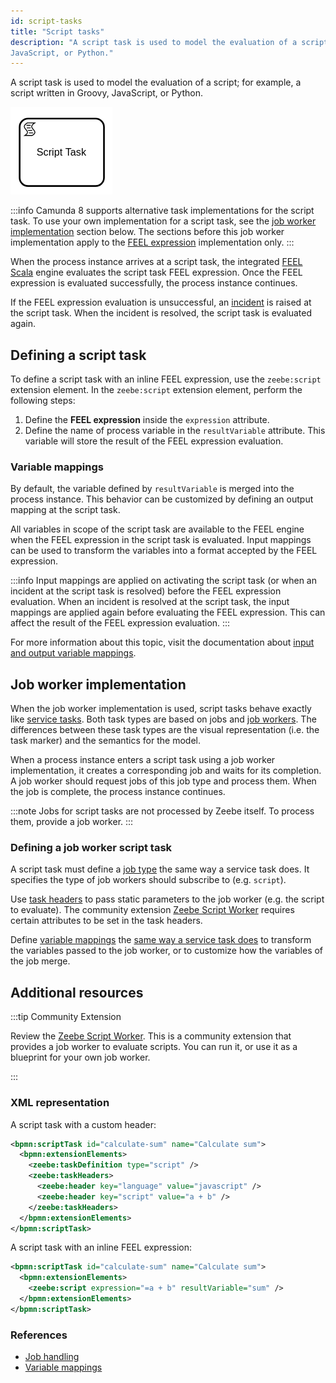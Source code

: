 ```yaml
---
id: script-tasks
title: "Script tasks"
description: "A script task is used to model the evaluation of a script; for example, a script written in Groovy,
JavaScript, or Python."
---
```


A script task is used to model the evaluation of a script; for example, a script written in Groovy,
JavaScript, or Python.

![task](assets/script-task.png)

:::info
Camunda 8 supports alternative task implementations for the script task. To use your own
implementation for a script task, see the [job worker implementation](#job-worker-implementation) section below. The
sections before this job worker implementation apply to the [FEEL expression](/components/modeler/feel/language-guide/feel-expressions-introduction.md)
implementation only.
:::

When the process instance arrives at a script task, the integrated [FEEL Scala](https://github.com/camunda/feel-scala)
engine evaluates the script task FEEL expression. Once the FEEL expression is evaluated successfully, the process
instance continues.

If the FEEL expression evaluation is unsuccessful, an [incident](/components/concepts/incidents.md) is
raised at the script task. When the incident is resolved, the script task is evaluated again.

## Defining a script task

To define a script task with an inline FEEL expression, use the `zeebe:script` extension element. In the
`zeebe:script` extension element, perform the following steps:

1. Define the **FEEL expression** inside the `expression` attribute.
2. Define the name of process variable in the `resultVariable` attribute. This variable will store the result of the FEEL expression evaluation.

### Variable mappings

By default, the variable defined by `resultVariable` is merged into the process instance. This behavior can be
customized by defining an output mapping at the script task.

All variables in scope of the script task are available to the FEEL engine when the FEEL expression in the script task
is evaluated. Input mappings can be used to transform the variables into a format accepted by the FEEL expression.

:::info
Input mappings are applied on activating the script task (or when an incident at the script task is resolved) before
the FEEL expression evaluation. When an incident is resolved at the script task, the input mappings are applied again
before evaluating the FEEL expression. This can affect the result of the FEEL expression evaluation.
:::

For more information about this topic, visit the documentation about [input and output variable mappings](/components/concepts/variables.md#inputoutput-variable-mappings).

## Job worker implementation

When the job worker implementation is used, script tasks behave exactly like [service tasks](/components/modeler/bpmn/service-tasks/service-tasks.md). Both task types are based on jobs and [job workers](/components/concepts/job-workers.md). The differences between these task types are the visual representation (i.e. the task marker) and the
semantics for the model.

When a process instance enters a script task using a job worker implementation, it creates a corresponding job and waits
for its completion. A job worker should request jobs of this job type and process them. When the job is complete, the
process instance continues.

:::note
Jobs for script tasks are not processed by Zeebe itself. To process them, provide a job worker.
:::

### Defining a job worker script task

A script task must define a [job type](/components/modeler/bpmn/service-tasks/service-tasks.md#task-definition) the
same way a service task does. It specifies the type of job workers should subscribe to (e.g. `script`).

Use [task headers](/components/modeler/bpmn/service-tasks/service-tasks.md#task-headers) to pass static parameters to
the job worker (e.g. the script to evaluate). The community extension [Zeebe Script Worker](https://github.com/camunda-community-hub/zeebe-script-worker)
requires certain attributes to be set in the task headers.

Define [variable mappings](/components/concepts/variables.md#inputoutput-variable-mappings)
the [same way a service task does](/components/modeler/bpmn/service-tasks/service-tasks.md#variable-mappings)
to transform the variables passed to the job worker, or to customize how the variables of the job merge.

## Additional resources

:::tip Community Extension

Review the [Zeebe Script Worker](https://github.com/camunda-community-hub/zeebe-script-worker). This is a
community extension that provides a job worker to evaluate scripts. You can run it, or use it as a
blueprint for your own job worker.

:::

### XML representation

A script task with a custom header:

```xml
<bpmn:scriptTask id="calculate-sum" name="Calculate sum">
  <bpmn:extensionElements>
    <zeebe:taskDefinition type="script" />
    <zeebe:taskHeaders>
      <zeebe:header key="language" value="javascript" />
      <zeebe:header key="script" value="a + b" />
    </zeebe:taskHeaders>
  </bpmn:extensionElements>
</bpmn:scriptTask>
```

A script task with an inline FEEL expression:

```xml
<bpmn:scriptTask id="calculate-sum" name="Calculate sum">
  <bpmn:extensionElements>
    <zeebe:script expression="=a + b" resultVariable="sum" />
  </bpmn:extensionElements>
</bpmn:scriptTask>
```

### References

- [Job handling](/components/concepts/job-workers.md)
- [Variable mappings](/components/concepts/variables.md#inputoutput-variable-mappings)
